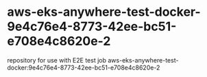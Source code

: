 # aws-eks-anywhere-test-docker-9e4c76e4-8773-42ee-bc51-e708e4c8620e-2
repository for use with E2E test job aws-eks-anywhere-test-docker:9e4c76e4-8773-42ee-bc51-e708e4c8620e-2
